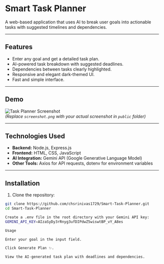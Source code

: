 # Smart Task Planner

A web-based application that uses AI to break user goals into actionable tasks with suggested timelines and dependencies.

---

## **Features**

- Enter any goal and get a detailed task plan.
- AI-powered task breakdown with suggested deadlines.
- Dependencies between tasks clearly highlighted.
- Responsive and elegant dark-themed UI.
- Fast and simple interface.

---

## **Demo**

![Task Planner Screenshot](screenshot.png)  
*(Replace `screenshot.png` with your actual screenshot in `public` folder)*

---

## **Technologies Used**

- **Backend:** Node.js, Express.js
- **Frontend:** HTML, CSS, JavaScript
- **AI Integration:** Gemini API (Google Generative Language Model)
- **Other Tools:** Axios for API requests, dotenv for environment variables

---

## **Installation**

1. Clone the repository:

```bash
git clone https://github.com/chsrinivas1729/Smart-Task-Planner.git
cd Smart-Task-Planner

Create a .env file in the root directory with your Gemini API key:
GEMINI_API_KEY=AIzaSyDy3rRnyg3ufDIPdwZ5wiswtBP_vY_A8es

Usage

Enter your goal in the input field.

Click Generate Plan ✨.

View the AI-generated task plan with deadlines and dependencies.
